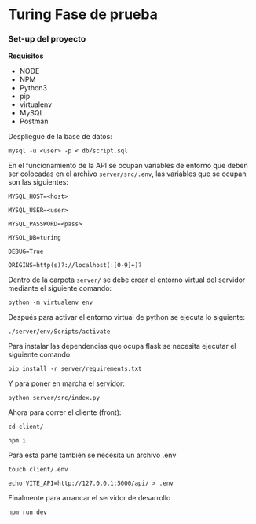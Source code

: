 # Turing Fase de prueba

### Set-up del proyecto

**Requisitos**

- NODE
- NPM
- Python3
- pip
- virtualenv
- MySQL
- Postman

Despliegue de la base de datos:

`mysql -u <user> -p < db/script.sql `

En el funcionamiento de la API se ocupan variables de entorno que deben ser colocadas en el archivo `server/src/.env`, las variables que se ocupan son las siguientes:

```
MYSQL_HOST=<host>

MYSQL_USER=<user>

MYSQL_PASSWORD=<pass>

MYSQL_DB=turing

DEBUG=True

ORIGINS=http(s)?://localhost(:[0-9]+)?
```

Dentro de la carpeta `server/` se debe crear el entorno virtual del servidor mediante el siguiente comando:

`python -m virtualenv env`

Después para activar el entorno virtual de python se ejecuta lo siguiente:

`./server/env/Scripts/activate`

Para instalar las dependencias que ocupa flask se necesita ejecutar el siguiente comando:

`pip install -r server/requirements.txt`

Y para poner en marcha el servidor:

`python server/src/index.py`

Ahora para correr el cliente (front):

`cd client/`

`npm i`

Para esta parte también se necesita un archivo .env

`touch client/.env`

`echo VITE_API=http://127.0.0.1:5000/api/ > .env`

Finalmente para arrancar el servidor de desarrollo

`npm run dev`
